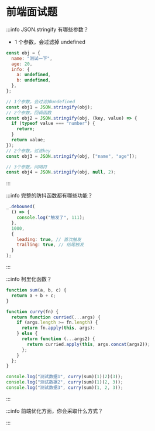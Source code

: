# 前端面试题

:::info JSON.stringify 有哪些参数？

- 1 个参数，会过滤掉 undefined

```js
const obj = {
  name: "测试一下",
  age: 20,
  info: {
    a: undefined,
    b: undefined,
  },
};

// 1个参数，会过滤掉undefined
const obj1 = JSON.stringify(obj);
// 2个参数，回调函数
const obj2 = JSON.stringify(obj, (key, value) => {
  if (typeof value === "number") {
    return;
  }
  return value;
});
// 2个参数，过滤key
const obj3 = JSON.stringify(obj, ["name", "age"]);

// 3个参数，间隔符
const obj4 = JSON.stringify(obj, null, 2);
```

:::

:::info 完整的防抖函数都有哪些功能？

```js
_.debouned(
  () => {
    console.log("触发了", 111);
  },
  1000,
  {
    leading: true, // 首次触发
    trailing: true, // 结尾触发
  }
);
```

:::

:::info 柯里化函数？

```js
function sum(a, b, c) {
  return a + b + c;
}

function curry(fn) {
  return function curried(...args) {
    if (args.length >= fn.length) {
      return fn.apply(this, args);
    } else {
      return function (...args2) {
        return curried.apply(this, args.concat(args2));
      };
    }
  };
}

console.log("测试数据1", curry(sum)(1)(2)(3));
console.log("测试数据2", curry(sum)(1)(2, 3));
console.log("测试数据3", curry(sum)(1, 2, 3));
```

:::

:::info 前端优化方面，你会采取什么方式？

:::